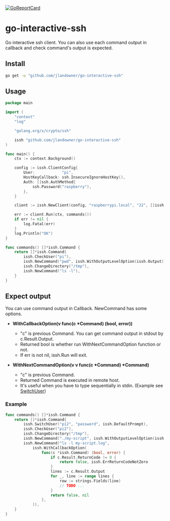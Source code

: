 [![GoReportCard](https://goreportcard.com/badge/github.com/jlandowner/go-interactive-ssh)](https://goreportcard.com/report/github.com/jlandowner/go-interactive-ssh)

# go-interactive-ssh

Go interactive ssh client. 
You can also use each command output in callback and check command's output is expected. 

## Install

```bash
go get -u "github.com/jlandowner/go-interactive-ssh"
```

## Usage

```go:example/main.go
package main

import (
	"context"
	"log"

	"golang.org/x/crypto/ssh"

	issh "github.com/jlandowner/go-interactive-ssh"
)

func main() {
	ctx := context.Background()

	config := &ssh.ClientConfig{
		User:            "pi",
		HostKeyCallback: ssh.InsecureIgnoreHostKey(),
		Auth: []ssh.AuthMethod{
			ssh.Password("raspberry"),
		},
	}

	client := issh.NewClient(config, "raspberrypi.local", "22", []issh.Prompt{issh.DefaultPrompt})

	err := client.Run(ctx, commands())
	if err != nil {
		log.Fatal(err)
	}
	log.Println("OK")
}

func commands() []*issh.Command {
	return []*issh.Command{
		issh.CheckUser("pi"),
		issh.NewCommand("pwd", issh.WithOutputLevelOption(issh.Output)),
		issh.ChangeDirectory("/tmp"),
		issh.NewCommand("ls -l"),
	}
}
```

## Expect output

You can use command output in Callback.
NewCommand has some options.

- __WithCallbackOption(v func(c *Command) (bool, error))__
	- "c" is previous Command. You can get command output in stdout by c.Result.Output.
	- Returned bool is whether run WithNextCommandOption function or not.
	- If err is not nil, issh.Run will exit.

- __WithNextCommandOption(v v func(c *Command) *Command)__
	- "c" is previous Command.
	- Returned Command is executed in remote host.
	- It's useful when you have to type sequentially in stdin. (Example see [SwitchUser](https://github.com/jlandowner/go-interactive-ssh/blob/master/commands.go#L28))


### Example
```go
func commands() []*issh.Command {
	return []*issh.Command{
        issh.SwitchUser("pi2", "password", issh.DefaultPrompt),
        issh.CheckUser("pi2"),
		issh.ChangeDirectory("/tmp"),
		issh.NewCommand("./my-script", issh.WithOutputLevelOption(issh.Output)),
		issh.NewCommand("ls -l my-script.log",
			issh.WithCallbackOption(
				func(c *issh.Command) (bool, error) {
					if c.Result.ReturnCode != 0 {
						return false, issh.ErrReturnCodeNotZero
					}
					lines := c.Result.Output
					for _, line := range lines {
						row := strings.Fields(line)
						// TODO ...
					}
					return false, nil
				},
			)),
	}
}
```